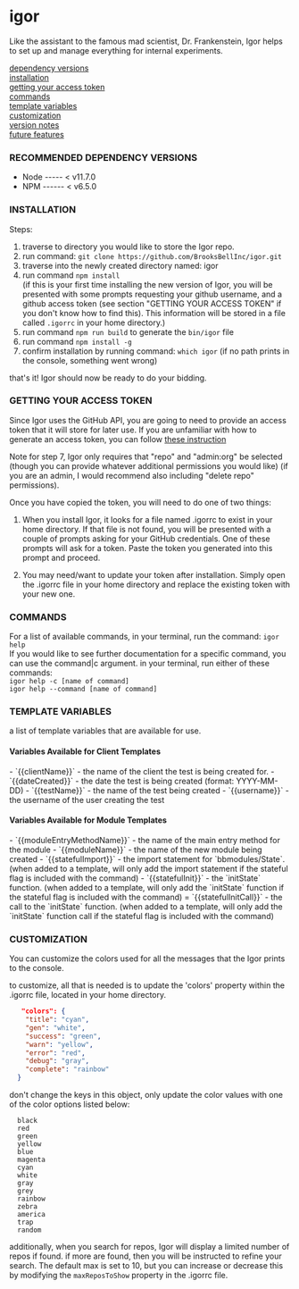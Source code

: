 # igor

Like the assistant to the famous mad scientist, Dr. Frankenstein, Igor helps to set up and manage everything for internal experiments.

[dependency versions](#dependencyversions)  
[installation](#installation)  
[getting your access token](#gettingyouraccesstoken)  
[commands](#commands)  
[template variables](#templatevariables)  
[customization](#customization)  
[version notes](#versionnotes)  
[future features](#futurefeatures)  

<h3 id="dependencyversions">RECOMMENDED DEPENDENCY VERSIONS</h3>

- Node ----- < v11.7.0
- NPM ------ < v6.5.0

<h3 id="installation">INSTALLATION</h3>

Steps:
1. traverse to directory you would like to store the Igor repo.  
2. run command: `git clone https://github.com/BrooksBellInc/igor.git`  
3. traverse into the newly created directory named: igor  
4. run command `npm install`  
(if this is your first time installing the new version of Igor, you will be presented with some prompts requesting your github username, and a github access token (see section "GETTING YOUR ACCESS TOKEN" if you don't know how to find this). This information will be stored in a file called `.igorrc` in your home directory.)  
5. run command `npm run build` to generate the `bin/igor` file
6. run command `npm install -g`
7. confirm installation by running command: `which igor` (if no path prints in the console, something went wrong)

that's it! Igor should now be ready to do your bidding.

<h3 id="gettingyouraccesstoken">GETTING YOUR ACCESS TOKEN</h3>

Since Igor uses the GitHub API, you are going to need to provide an access token that it will store for later use. If you are unfamiliar with how to generate an access token, you can follow [these instruction](https://help.github.com/articles/creating-a-personal-access-token-for-the-command-line/)

Note for step 7, Igor only requires that "repo" and "admin:org" be selected (though you can provide whatever additional permissions you would like) (if you are an admin, I would recommend also including "delete repo" permissions).

Once you have copied the token, you will need to do one of two things:

1. When you install Igor, it looks for a file named .igorrc to exist in your home directory. If that file is not found, you will be presented with a couple of prompts asking for your GitHub credentials. One of these prompts will ask for a token. Paste the token you generated into this prompt and proceed.

2. You may need/want to update your token after installation. Simply open the .igorrc file in your home directory and replace the existing token with your new one.

<h3 id="commands">COMMANDS</h3>

For a list of available commands, in your terminal, run the command: `igor help`  
If you would like to see further documentation for a specific command, you can use the command|c argument. in your terminal, run either of these commands:   
`igor help -c [name of command]`  
`igor help --command [name of command]`  

<h3 id="template-variables">TEMPLATE VARIABLES</h3>
a list of template variables that are available for use.

<h4>Variables Available for Client Templates</h4>
- `{{clientName}}` - the name of the client the test is being created for.
- `{{dateCreated}}` - the date the test is being created (format: YYYY-MM-DD)
- `{{testName}}` - the name of the test being created
- `{{username}}` - the username of the user creating the test

<h4>Variables Available for Module Templates</h4>
- `{{moduleEntryMethodName}}` - the name of the main entry method for the module
- `{{moduleName}}` - the name of the new module being created
- `{{statefulImport}}` - the import statement for `bbmodules/State`. (when added to a template, will only add the import statement if the stateful flag is included with the command)
- `{{statefulInit}}` - the `initState` function. (when added to a template, will only add the `initState` function if the stateful flag is included with the command)
= `{{statefulInitCall}}` - the call to the `initState` function. (when added to a template, will only add the `initState` function call if the stateful flag is included with the command)

<h3 id="customization">CUSTOMIZATION</h3>

You can customize the colors used for all the messages that the Igor prints to the console.

to customize, all that is needed is to update the 'colors' property within the .igorrc file, located in your home directory.

```json
   "colors": {
    "title": "cyan",
    "gen": "white",
    "success": "green",
    "warn": "yellow",
    "error": "red",
    "debug": "gray",
    "complete": "rainbow"
  }
```

don't change the keys in this object, only update the color values with one of the color options listed below:

```text/plain
  black  
  red  
  green  
  yellow  
  blue  
  magenta  
  cyan  
  white  
  gray  
  grey  
  rainbow  
  zebra  
  america  
  trap  
  random  
```

additionally, when you search for repos, Igor will display a limited number of repos if found. if more are found, then you will be instructed to refine your search. The default max is set to 10, but you can increase or decrease this by modifying the `maxReposToShow` property in the .igorrc file.

